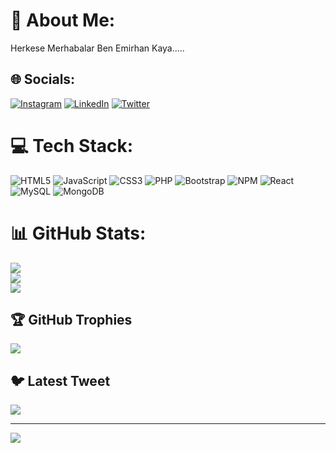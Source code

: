 # 💫 About Me:
Herkese Merhabalar Ben Emirhan Kaya.....


## 🌐 Socials:
[![Instagram](https://img.shields.io/badge/Instagram-%23E4405F.svg?logo=Instagram&logoColor=white)](https://instagram.com/@benemirhan) [![LinkedIn](https://img.shields.io/badge/LinkedIn-%230077B5.svg?logo=linkedin&logoColor=white)](https://linkedin.com/in/https://www.linkedin.com/in/emirhan-kaya-63aa381b9/) [![Twitter](https://img.shields.io/badge/Twitter-%231DA1F2.svg?logo=Twitter&logoColor=white)](https://twitter.com/@sadeceemirhan) 

# 💻 Tech Stack:
![HTML5](https://img.shields.io/badge/html5-%23E34F26.svg?style=for-the-badge&logo=html5&logoColor=white) ![JavaScript](https://img.shields.io/badge/javascript-%23323330.svg?style=for-the-badge&logo=javascript&logoColor=%23F7DF1E) ![CSS3](https://img.shields.io/badge/css3-%231572B6.svg?style=for-the-badge&logo=css3&logoColor=white) ![PHP](https://img.shields.io/badge/php-%23777BB4.svg?style=for-the-badge&logo=php&logoColor=white) ![Bootstrap](https://img.shields.io/badge/bootstrap-%23563D7C.svg?style=for-the-badge&logo=bootstrap&logoColor=white) ![NPM](https://img.shields.io/badge/NPM-%23000000.svg?style=for-the-badge&logo=npm&logoColor=white) ![React](https://img.shields.io/badge/react-%2320232a.svg?style=for-the-badge&logo=react&logoColor=%2361DAFB) ![MySQL](https://img.shields.io/badge/mysql-%2300f.svg?style=for-the-badge&logo=mysql&logoColor=white) ![MongoDB](https://img.shields.io/badge/MongoDB-%234ea94b.svg?style=for-the-badge&logo=mongodb&logoColor=white)
# 📊 GitHub Stats:
![](https://github-readme-stats.vercel.app/api?username=circle011&theme=dracula&hide_border=false&include_all_commits=true&count_private=true)<br/>
![](https://github-readme-streak-stats.herokuapp.com/?user=circle011&theme=dracula&hide_border=false)<br/>
![](https://github-readme-stats.vercel.app/api/top-langs/?username=circle011&theme=dracula&hide_border=false&include_all_commits=true&count_private=true&layout=compact)

## 🏆 GitHub Trophies
![](https://github-profile-trophy.vercel.app/?username=circle011&theme=radical&no-frame=false&no-bg=true&margin-w=4)

## 🐦 Latest Tweet
[![](https://gtce.itsvg.in/api?username=@sadeceemirhan)](https://github.com/VishwaGauravIn/github-twitter-card-embed)

---
[![](https://visitcount.itsvg.in/api?id=circle011&icon=0&color=0)](https://visitcount.itsvg.in)

<!-- Proudly created with GPRM ( https://gprm.itsvg.in ) -->
